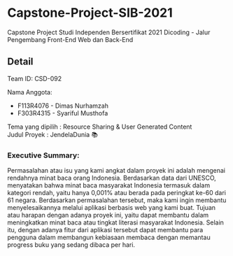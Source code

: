 # Capstone-Project-SIB-2021 
Capstone Project Studi Independen Bersertifikat 2021 Dicoding - Jalur Pengembang Front-End Web dan Back-End

## Detail
  Team ID: CSD-092

Nama Anggota: <br>
  - F113R4076 - Dimas Nurhamzah <br>
  - F303R4315 - Syariful Musthofa <br>

Tema yang dipilih	: Resource Sharing & User Generated Content <br>
Judul Proyek		: JendelaDunia :books:	

### Executive Summary: 
   Permasalahan atau isu yang kami angkat dalam proyek ini adalah mengenai rendahnya minat baca orang Indonesia. Berdasarkan data dari UNESCO, menyatakan bahwa minat baca masyarakat Indonesia termasuk dalam kategori rendah, yaitu hanya 0,001% atau berada pada peringkat ke-60 dari 61 negara. Berdasarkan permasalahan tersebut, maka kami ingin membantu menyelesaikannya melalui aplikasi berbasis web yang kami buat. Tujuan atau harapan dengan adanya proyek ini, yaitu dapat membantu dalam meningkatkan minat baca atau tingkat literasi masyarakat Indonesia. Selain itu, dengan adanya fitur dari aplikasi tersebut dapat membantu para pengguna dalam membangun kebiasaan membaca dengan memantau progress buku yang sedang dibaca per hari. 
